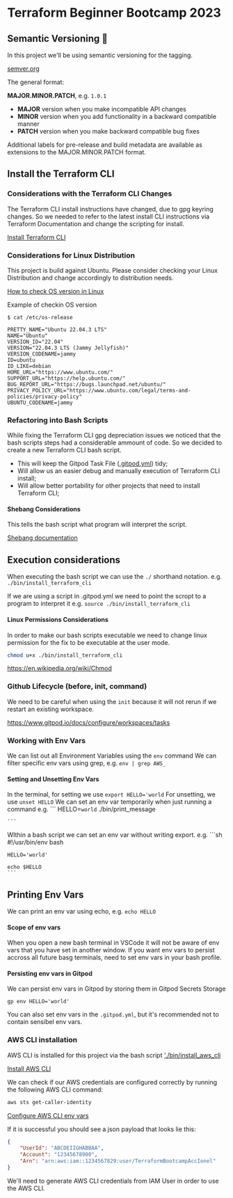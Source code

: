 # Terraform Beginner Bootcamp 2023

## Semantic Versioning :frog:

In this project we'll be using semantic versioning for the tagging.

[semver.org](https://semver.org/)

The general format:

 **MAJOR.MINOR.PATCH**, e.g. `1.0.1`

- **MAJOR** version when you make incompatible API changes
- **MINOR** version when you add functionality in a backward compatible manner
- **PATCH** version when you make backward compatible bug fixes

Additional labels for pre-release and build metadata are available as extensions to the MAJOR.MINOR.PATCH format.


## Install the Terraform CLI

### Considerations with the Terraform CLI Changes
The Terraform CLI install instructions have changed, due to gpg keyring changes. So we needed to refer to the latest install CLI instructions via Terraform Documentation and change the scripting for install.

[Install Terraform CLI](https://developer.hashicorp.com/terraform/tutorials/aws-get-started/install-cli)

### Considerations for Linux Distribution

This project is build against Ubuntu.
Please consider checking your Linux Distribution and change accordingly to distribution needs.

[How to check OS version in Linux](https://www.cyberciti.biz/faq/how-to-check-os-version-in-linux-command-line/)

Example of checkin OS version
```
$ cat /etc/os-release

PRETTY_NAME="Ubuntu 22.04.3 LTS"
NAME="Ubuntu"
VERSION_ID="22.04"
VERSION="22.04.3 LTS (Jammy Jellyfish)"
VERSION_CODENAME=jammy
ID=ubuntu
ID_LIKE=debian
HOME_URL="https://www.ubuntu.com/"
SUPPORT_URL="https://help.ubuntu.com/"
BUG_REPORT_URL="https://bugs.launchpad.net/ubuntu/"
PRIVACY_POLICY_URL="https://www.ubuntu.com/legal/terms-and-policies/privacy-policy"
UBUNTU_CODENAME=jammy
```
### Refactoring into Bash Scripts

While fixing the Terraform CLI gpg depreciation issues we noticed that the bash scripts steps had a considerable ammount of code. So we decided to create a new Terraform CLI bash script. 
- This will keep the Gitpod Task File ([.gitpod.yml](.gitpod.yml)) tidy;
- Will allow us an easier debug and manually execution of Terraform CLI install;
- Will allow better portability for other projects that need to install Terraform CLI;

#### Shebang Considerations

This tells the bash script what program will interpret the script.

[Shebang documentation](https://en.wikipedia.org/wiki/Shebang_(Unix))

## Execution considerations

When executing the bash script we can use the `./` shorthand notation.
e.g. `./bin/install_terraform_cli`

If we are using a script in .gitpod.yml we need to point the scropt to a program to interpret it
e.g. `source ./bin/install_terraform_cli`

#### Linux Permissions Considerations

In order to make our bash scripts executable we need to change linux permission for the fix to be executable at the user mode.

```sh
chmod u+x ./bin/install_terraform_cli
```
https://en.wikipedia.org/wiki/Chmod

### Github Lifecycle (before, init, command)

We need to be careful when using the `init` because it will not rerun if we restart an existing workspace.

https://www.gitpod.io/docs/configure/workspaces/tasks

### Working with Env Vars

We can list out all Environment Variables using the `env` command
We can filter specific env vars using grep, e.g. `env | grep AWS_`

#### Setting and Unsetting Env Vars

In the terminal, for setting we use `export HELLO='world`
For unsetting, we use `unset HELLO`
We can set an env var temporarily when just running a command
    e.g.
    ```
    HELLO=`world` ./bin/print_message

    ```
WIthin a bash script we can set an env var without writing export.
    e.g.
    ```sh
    #!/usr/bin/env bash

    HELLO='world'

    echo $HELLO
    ```

## Printing Env Vars

We can print an env var using echo, e.g. `echo HELLO`

#### Scope of env vars

When you open a new bash terminal in VSCode it will not be aware of env vars that you have set in another window. 
If you want env vars to persist accross all future basg terminals, need to set env vars in your bash profile.

#### Persisting env vars in Gitpod

We can persist env vars in Gitpod by storing them in Gitpod Secrets Storage

```
gp env HELLO='world'
```

You can also set env vars in the `.gitpod.yml`, but it's recommended not to contain sensibel env vars.

### AWS CLI installation

AWS CLI is installed for this project via the bash script ['./bin/install_aws_cli](./bin/install_aws_cli)

[Install AWS CLI](https://docs.aws.amazon.com/cli/latest/userguide/getting-started-install.html)

We can check if our AWS credentials are configured correctly by running the following AWS CLI command:
```sh
aws sts get-caller-identity
```

[Configure AWS CLI env vars](https://docs.aws.amazon.com/cli/latest/userguide/cli-configure-envvars.html)

If it is successful you should see a json payload that looks lie this:
```json
{
    "UserId": "ABCDEIIGHABBAA",
    "Account": "12345678900",
    "Arn": "arn:aws:iam::1234567829:user/TerraformBootcampAccIonel"
}
```

We'll need to generate AWS CLI credentials from IAM User in order to use the AWS CLI.